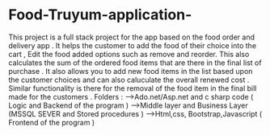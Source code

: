 # Food-Truyum-application-
This project is a full stack project for the app based on the food order and delivery app . It helps the customer to add the food of their choice into the cart , Edit the food
added options such as remove and reorder. This also calculates the sum of the ordered food items that are there in the final list of purchase . It also allows you to add new food
items in the list based upon the customer choices and can also caluculate the overall renewed cost . Similar functionality is there for the removal of the food item in the final 
bill made for the customers .
Folders :
           -->Ado.net/Asp.net and c sharp code ( Logic and Backend of the program )
           -->Middle layer and Business Layer (MSSQL SEVER and Stored procedures )
           -->Html,css, Bootstrap,Javascript ( Frontend of the program ) 
